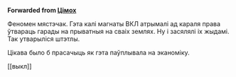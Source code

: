 **Forwarded from [Цімох](https://t.me/Tusajas)**

Феномен мястэчак. Гэта калі магнаты ВКЛ атрымалі ад караля права ўтвараць гарады на прыватныя на сваіх землях. Ну і засялялі іх жыдамі. Так утварыліся штэтлы.

Цікава было б прасачыць як гэта паўплывала на эканоміку.

[[выкл]]
